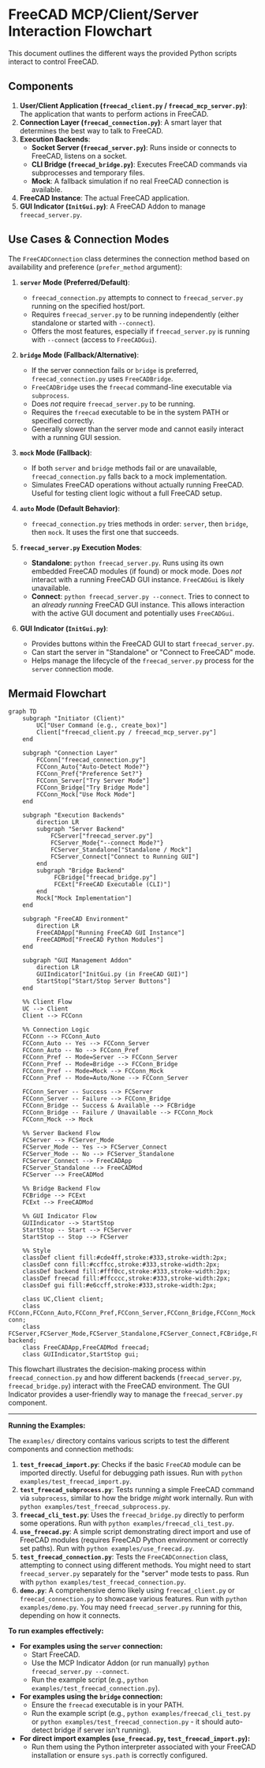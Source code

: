 # FreeCAD MCP/Client/Server Interaction Flowchart

This document outlines the different ways the provided Python scripts interact to control FreeCAD.

## Components

1.  **User/Client Application (`freecad_client.py` / `freecad_mcp_server.py`)**: The application that wants to perform actions in FreeCAD.
2.  **Connection Layer (`freecad_connection.py`)**: A smart layer that determines the best way to talk to FreeCAD.
3.  **Execution Backends**:
    *   **Socket Server (`freecad_server.py`)**: Runs inside or connects to FreeCAD, listens on a socket.
    *   **CLI Bridge (`freecad_bridge.py`)**: Executes FreeCAD commands via subprocesses and temporary files.
    *   **Mock**: A fallback simulation if no real FreeCAD connection is available.
4.  **FreeCAD Instance**: The actual FreeCAD application.
5.  **GUI Indicator (`InitGui.py`)**: A FreeCAD Addon to manage `freecad_server.py`.

## Use Cases & Connection Modes

The `FreeCADConnection` class determines the connection method based on availability and preference (`prefer_method` argument):

1.  **`server` Mode (Preferred/Default)**:
    *   `freecad_connection.py` attempts to connect to `freecad_server.py` running on the specified host/port.
    *   Requires `freecad_server.py` to be running independently (either standalone or started with `--connect`).
    *   Offers the most features, especially if `freecad_server.py` is running with `--connect` (access to `FreeCADGui`).

2.  **`bridge` Mode (Fallback/Alternative)**:
    *   If the server connection fails or `bridge` is preferred, `freecad_connection.py` uses `FreeCADBridge`.
    *   `FreeCADBridge` uses the `freecad` command-line executable via `subprocess`.
    *   Does *not* require `freecad_server.py` to be running.
    *   Requires the `freecad` executable to be in the system PATH or specified correctly.
    *   Generally slower than the server mode and cannot easily interact with a running GUI session.

3.  **`mock` Mode (Fallback)**:
    *   If both `server` and `bridge` methods fail or are unavailable, `freecad_connection.py` falls back to a mock implementation.
    *   Simulates FreeCAD operations without actually running FreeCAD. Useful for testing client logic without a full FreeCAD setup.

4.  **`auto` Mode (Default Behavior)**:
    *   `freecad_connection.py` tries methods in order: `server`, then `bridge`, then `mock`. It uses the first one that succeeds.

5.  **`freecad_server.py` Execution Modes**:
    *   **Standalone**: `python freecad_server.py`. Runs using its own embedded FreeCAD modules (if found) or mock mode. Does *not* interact with a running FreeCAD GUI instance. `FreeCADGui` is likely unavailable.
    *   **Connect**: `python freecad_server.py --connect`. Tries to connect to an *already running* FreeCAD GUI instance. This allows interaction with the active GUI document and potentially uses `FreeCADGui`.

6.  **GUI Indicator (`InitGui.py`)**:
    *   Provides buttons within the FreeCAD GUI to start `freecad_server.py`.
    *   Can start the server in "Standalone" or "Connect to FreeCAD" mode.
    *   Helps manage the lifecycle of the `freecad_server.py` process for the `server` connection mode.

## Mermaid Flowchart

```mermaid
graph TD
    subgraph "Initiator (Client)"
        UC["User Command (e.g., create_box)"]
        Client["freecad_client.py / freecad_mcp_server.py"]
    end

    subgraph "Connection Layer"
        FCConn["freecad_connection.py"]
        FCConn_Auto{"Auto-Detect Mode?"}
        FCConn_Pref{"Preference Set?"}
        FCConn_Server["Try Server Mode"]
        FCConn_Bridge["Try Bridge Mode"]
        FCConn_Mock["Use Mock Mode"]
    end

    subgraph "Execution Backends"
        direction LR
        subgraph "Server Backend"
            FCServer["freecad_server.py"]
            FCServer_Mode{"--connect Mode?"}
            FCServer_Standalone["Standalone / Mock"]
            FCServer_Connect["Connect to Running GUI"]
        end
        subgraph "Bridge Backend"
             FCBridge["freecad_bridge.py"]
             FCExt["FreeCAD Executable (CLI)"]
        end
        Mock["Mock Implementation"]
    end

    subgraph "FreeCAD Environment"
        direction LR
        FreeCADApp["Running FreeCAD GUI Instance"]
        FreeCADMod["FreeCAD Python Modules"]
    end

    subgraph "GUI Management Addon"
        direction LR
        GUIIndicator["InitGui.py (in FreeCAD GUI)"]
        StartStop["Start/Stop Server Buttons"]
    end

    %% Client Flow
    UC --> Client
    Client --> FCConn

    %% Connection Logic
    FCConn --> FCConn_Auto
    FCConn_Auto -- Yes --> FCConn_Server
    FCConn_Auto -- No --> FCConn_Pref
    FCConn_Pref -- Mode=Server --> FCConn_Server
    FCConn_Pref -- Mode=Bridge --> FCConn_Bridge
    FCConn_Pref -- Mode=Mock --> FCConn_Mock
    FCConn_Pref -- Mode=Auto/None --> FCConn_Server

    FCConn_Server -- Success --> FCServer
    FCConn_Server -- Failure --> FCConn_Bridge
    FCConn_Bridge -- Success & Available --> FCBridge
    FCConn_Bridge -- Failure / Unavailable --> FCConn_Mock
    FCConn_Mock --> Mock

    %% Server Backend Flow
    FCServer --> FCServer_Mode
    FCServer_Mode -- Yes --> FCServer_Connect
    FCServer_Mode -- No --> FCServer_Standalone
    FCServer_Connect --> FreeCADApp
    FCServer_Standalone --> FreeCADMod
    FCServer --> FreeCADMod

    %% Bridge Backend Flow
    FCBridge --> FCExt
    FCExt --> FreeCADMod

    %% GUI Indicator Flow
    GUIIndicator --> StartStop
    StartStop -- Start --> FCServer
    StartStop -- Stop --> FCServer

    %% Style
    classDef client fill:#cde4ff,stroke:#333,stroke-width:2px;
    classDef conn fill:#ccffcc,stroke:#333,stroke-width:2px;
    classDef backend fill:#fff0cc,stroke:#333,stroke-width:2px;
    classDef freecad fill:#ffcccc,stroke:#333,stroke-width:2px;
    classDef gui fill:#e6ccff,stroke:#333,stroke-width:2px;

    class UC,Client client;
    class FCConn,FCConn_Auto,FCConn_Pref,FCConn_Server,FCConn_Bridge,FCConn_Mock conn;
    class FCServer,FCServer_Mode,FCServer_Standalone,FCServer_Connect,FCBridge,FCExt,Mock backend;
    class FreeCADApp,FreeCADMod freecad;
    class GUIIndicator,StartStop gui;
```

This flowchart illustrates the decision-making process within `freecad_connection.py` and how different backends (`freecad_server.py`, `freecad_bridge.py`) interact with the FreeCAD environment. The GUI Indicator provides a user-friendly way to manage the `freecad_server.py` component.

---

**Running the Examples:**

The `examples/` directory contains various scripts to test the different components and connection methods:

1.  **`test_freecad_import.py`**: Checks if the basic `FreeCAD` module can be imported directly. Useful for debugging path issues. Run with `python examples/test_freecad_import.py`.
2.  **`test_freecad_subprocess.py`**: Tests running a simple FreeCAD command via `subprocess`, similar to how the bridge *might* work internally. Run with `python examples/test_freecad_subprocess.py`.
3.  **`freecad_cli_test.py`**: Uses the `freecad_bridge.py` directly to perform some operations. Run with `python examples/freecad_cli_test.py`.
4.  **`use_freecad.py`**: A simple script demonstrating direct import and use of FreeCAD modules (requires FreeCAD Python environment or correctly set paths). Run with `python examples/use_freecad.py`.
5.  **`test_freecad_connection.py`**: Tests the `FreeCADConnection` class, attempting to connect using different methods. You might need to start `freecad_server.py` separately for the "server" mode tests to pass. Run with `python examples/test_freecad_connection.py`.
6.  **`demo.py`**: A comprehensive demo likely using `freecad_client.py` or `freecad_connection.py` to showcase various features. Run with `python examples/demo.py`. You may need `freecad_server.py` running for this, depending on how it connects.

**To run examples effectively:**

*   **For examples using the `server` connection:**
    *   Start FreeCAD.
    *   Use the MCP Indicator Addon (or run manually) `python freecad_server.py --connect`.
    *   Run the example script (e.g., `python examples/test_freecad_connection.py`).
*   **For examples using the `bridge` connection:**
    *   Ensure the `freecad` executable is in your PATH.
    *   Run the example script (e.g., `python examples/freecad_cli_test.py` or `python examples/test_freecad_connection.py` - it should auto-detect bridge if server isn't running).
*   **For direct import examples (`use_freecad.py`, `test_freecad_import.py`):**
    *   Run them using the Python interpreter associated with your FreeCAD installation or ensure `sys.path` is correctly configured.
